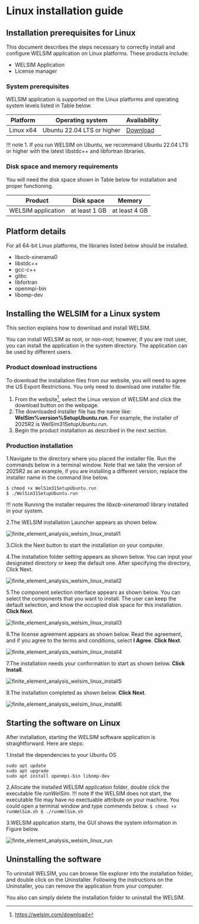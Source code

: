 # Linux installation guide

## Installation prerequisites for Linux
This document describes the steps necessary to correctly install and configure WELSIM application on Linux platforms. These products include:

* WELSIM Application
* License manager

### System prerequisites
WELSIM application is supported on the Linux platforms and operating system levels listed in Table below.

| Platform | Operating system | Availability |
| -------- | ---------------- | ------------ |
| Linux x64 | Ubuntu 22.04 LTS or higher | [Download](https://welsim.com) |

!!! note
    1. If you run WELSIM on Ubuntu, we recommand Ubuntu 22.04 LTS or higher with the latest libstdc++ and libfortran libraries.


### Disk space and memory requirements
You will need the disk space shown in Table below for installation and proper functioning. 

| Product | Disk space | Memory |
| ------- | ---------- | ------ |
| WELSIM application | at least 1 GB | at least 4 GB |

## Platform details
For all 64-bit Linux platforms, the libraries listed below should be installed. 

* libxcb-xinerama0
* libstdc++
* gcc-c++
* glibc
* libfortran
* openmpi-bin
* libomp-dev

## Installing the WELSIM for a Linux system
This section explains how to download and install WELSIM. 

You can install WELSIM as root, or non-root; however, if you are root user, you can install the application in the system directory. The application can be used by different users.

### Product download instructions
To download the installation files from our website, you will need to agree the US Export Restrictions. You only need to download one installer file.

1. From the website[^1], select the Linux version of WELSIM and click the download button on the webpage.
2. The downloaded installer file has the name like: **WelSim%version%SetupUbuntu.run**. For example, the installer of 2025R2 is WelSim31SetupUbuntu.run.
3. Begin the product installation as described in the next section.

### Production installation

1.Navigate to the directory where you placed the installer file. Run the commands below in a terminal window. Note that we take the version of 2025R2 as an example, if you are installing a different version, replace the installer name in the command line below. 

```
$ chmod +x WelSim31SetupUbuntu.run
$ ./WelSim31SetupUbuntu.run
```

!!! note
    Running the installer requires the *libxcb-xinerama0* library installed in your system. 


2.The WELSIM installation Launcher appears as shown below.

![finite_element_analysis_welsim_linux_install1](../../img/11_install_linux/welsimLinuxInstall01.png "WELSIM Installation Launcher on the Linux Platform.")

3.Click the Next button to start the installation on your computer.

4.The installation folder setting appears as shown below. You can input your designated directory or keep the default one. After specifying the directory, Click Next.

![finite_element_analysis_welsim_linux_install2](../../img/11_install_linux/welsimLinuxInstall02.png "WELSIM Installation folder.")

5.The component selection interface appears as shown below. You can select the components that you want to install. The user can keep the default selection, and know the occupied disk space for this installation. **Click Next**.

![finite_element_analysis_welsim_linux_install3](../../img/11_install_linux/welsimLinuxInstall03.png "WELSIM Installation Component Selection.")

6.The license agreement appears as shown below. Read the agreement, and if you agree to the terms and conditions, select **I Agree**. **Click Next**. 

![finite_element_analysis_welsim_linux_install4](../../img/11_install_linux/welsimLinuxInstall04.png "WELSIM License Agreement during Installation.")

7.The installation needs your conformation to start as shown below. **Click Install**. 

![finite_element_analysis_welsim_linux_install5](../../img/11_install_linux/welsimLinuxInstall05.png "WELSIM Installation Starts.")

8.The installation completed as shown below. **Click Next**. 

![finite_element_analysis_welsim_linux_install6](../../img/11_install_linux/welsimLinuxInstall06.png "WELSIM Installation Completed.")


## Starting the software on Linux
After installation, starting the WELSIM software application is straightforward. Here are steps:

1.Install the dependencies to your Ubuntu OS
```
sudo apt update
sudo apt upgrade
sudo apt install openmpi-bin libomp-dev
```


2.Allocate the installed WELSIM application folder, double click the executable file *runWelSim*. 
!!! note
    If the WELSIM does not start, the executable file may have no exectuable attribute on your machine. You could open a terminal window and type commends below.
    ```
    $ chmod +x runWelSim.sh
    $ ./runWelSim.sh 
    ```



3.WELSIM application starts, the GUI shows the system information in Figure below.

![finite_element_analysis_welsim_linux_run](../../img/11_install_linux/welsimLinuxRun01.png "WELSIM user interface on Linux Ubuntu 16.04 LTS.")


## Uninstalling the software
To uninstall WELSIM, you can browse file explorer into the installation folder, and double click on the Uninstaller. Following the instructions on the Uninstaller, you can remove the application from your computer. 

You also can simply delete the installation folder to uninstall the WELSIM.

[^1]: https://welsim.com/download
